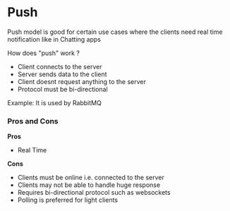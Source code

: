 # Push 

Push model is good for certain use cases where the clients need real time notification like in Chatting apps


How does "push" work ?
- Client connects to the server
- Server sends data to the client
- Client doesnt request anything to the server
- Protocol must be bi-directional


Example: It is used by RabbitMQ


### Pros and Cons

**Pros** 
- Real Time

**Cons**
- Clients must be online i.e. connected to the server
- Clients may not be able to handle huge response
- Requires bi-directional protocol such as websockets
- Polling is preferred for light clients





